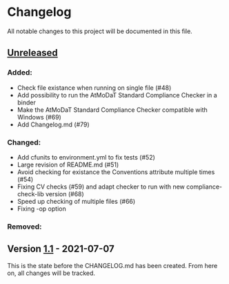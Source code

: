 # Changelog
All notable changes to this project will be documented in this file.

## [Unreleased]
### Added:
- Check file existance when running on single file (#48)
- Add possibility to run the AtMoDaT Standard Compliance Checker in a binder
- Make the AtMoDaT Standard Compliance Checker compatible with Windows (#69)
- Add Changelog.md (#79)
### Changed:
- Add cfunits to environment.yml to fix tests (#52)
- Large revision of README.md (#51)
- Avoid checking for existance the Conventions attribute multiple times (#54)
- Fixing CV checks (#59) and adapt checker to run with new compliance-check-lib version (#68)
- Speed up checking of multiple files (#66)
- Fixing -op option
### Removed:

## Version [1.1] - 2021-07-07
This is the state before the CHANGELOG.md has been created. From here on, all changes will be tracked.

[Unreleased]: https://github.com/AtMoDat/atmodat_data_checker/compare/v1.1...HEAD
[1.1]: https://github.com/AtMoDat/atmodat_data_checker/compare/v1.0...v1.1